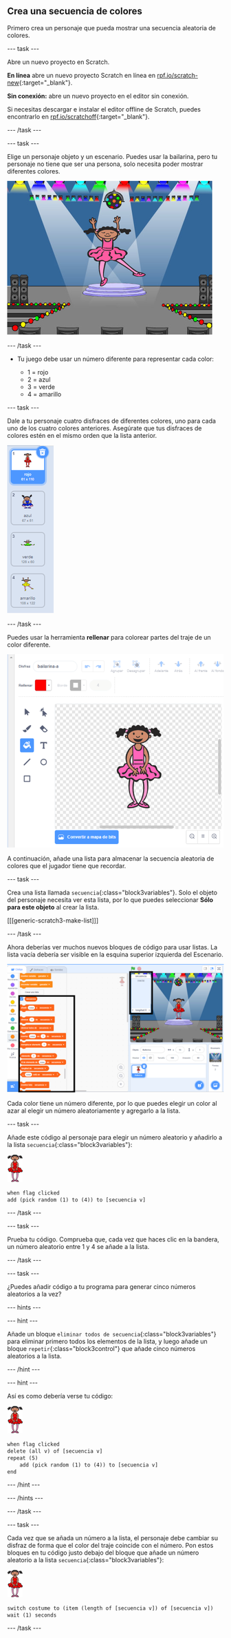 ## Crea una secuencia de colores

Primero crea un personaje que pueda mostrar una secuencia aleatoria de colores.

--- task ---

Abre un nuevo proyecto en Scratch.

**En línea** abre un nuevo proyecto Scratch en línea en [rpf.io/scratch-new](https://rpf.io/scratch-new){:target="_blank"}.

**Sin conexión:** abre un nuevo proyecto en el editor sin conexión.

Si necesitas descargar e instalar el editor offline de Scratch, puedes encontrarlo en [rpf.io/scratchoff](https://rpf.io/scratchoff){:target="_blank"}.

--- /task ---

--- task ---

Elige un personaje objeto y un escenario. Puedes usar la bailarina, pero tu personaje no tiene que ser una persona, solo necesita poder mostrar diferentes colores.

![captura de pantalla](images/colour-sprite.png)

--- /task ---

+ Tu juego debe usar un número diferente para representar cada color:
    
    + 1 = rojo
    + 2 = azul
    + 3 = verde
    + 4 = amarillo

--- task ---

Dale a tu personaje cuatro disfraces de diferentes colores, uno para cada uno de los cuatro colores anteriores. Asegúrate que tus disfraces de colores estén en el mismo orden que la lista anterior.

![captura de pantalla](images/colour-costume.png)

--- /task ---

Puedes usar la herramienta **rellenar** para colorear partes del traje de un color diferente.

![color-a-shape](images/color-a-shape.png)

A continuación, añade una lista para almacenar la secuencia aleatoria de colores que el jugador tiene que recordar.

--- task ---

Crea una lista llamada `secuencia`{:class="block3variables"}. Solo el objeto del personaje necesita ver esta lista, por lo que puedes seleccionar **Sólo para este objeto** al crear la lista.

[[[generic-scratch3-make-list]]]

--- /task ---

Ahora deberías ver muchos nuevos bloques de código para usar listas. La lista vacía debería ser visible en la esquina superior izquierda del Escenario.

![captura de pantalla](images/colour-list-blocks-annotated.png)

Cada color tiene un número diferente, por lo que puedes elegir un color al azar al elegir un número aleatoriamente y agregarlo a la lista.

--- task ---

Añade este código al personaje para elegir un número aleatorio y añadirlo a la lista `secuencia`{:class="block3variables"}:

![bailarina](images/ballerina.png)

```blocks3
when flag clicked
add (pick random (1) to (4)) to [secuencia v]
```

--- /task ---

--- task ---

Prueba tu código. Comprueba que, cada vez que haces clic en la bandera, un número aleatorio entre 1 y 4 se añade a la lista.

--- /task ---

--- task ---

¿Puedes añadir código a tu programa para generar cinco números aleatorios a la vez?

--- hints ---

--- hint ---

Añade un bloque `eliminar todos de secuencia`{:class="block3variables"} para eliminar primero todos los elementos de la lista, y luego añade un bloque `repetir`{:class="block3control"} que añade cinco números aleatorios a la lista.

--- /hint ---

--- hint ---

Así es como debería verse tu código:

![bailarina](images/ballerina.png)

```blocks3
when flag clicked
delete (all v) of [secuencia v]
repeat (5)
    add (pick random (1) to (4)) to [secuencia v]
end
```

--- /hint ---

--- /hints ---

--- /task ---

--- task ---

Cada vez que se añada un número a la lista, el personaje debe cambiar su disfraz de forma que el color del traje coincide con el número. Pon estos bloques en tu código justo debajo del bloque que añade un número aleatorio a la lista `secuencia`{:class="block3variables"}:

![bailarina](images/ballerina.png)

```blocks3
switch costume to (item (length of [secuencia v]) of [secuencia v])
wait (1) seconds
```

--- /task ---